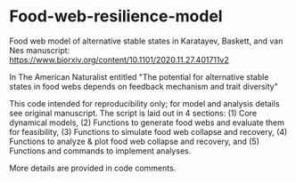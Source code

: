 # Food-web-resilience-model
Food web model of alternative stable states in Karatayev, Baskett, and van Nes manuscript: https://www.biorxiv.org/content/10.1101/2020.11.27.401711v2

In The American Naturalist entitled "The potential for alternative stable states in food webs depends on feedback mechanism and trait diversity"

This code intended for reproducibility only; for model and analysis details see original manuscript.
The script is laid out in 4 sections: (1) Core dynamical models, 
(2) Functions to generate food webs and evaluate them for feasibility, 
(3) Functions to simulate food web collapse and recovery, 
(4) Functions to analyze & plot food web collapse and recovery, and 
(5) Functions and commands to implement analyses. 

More details are provided in code comments.
